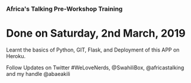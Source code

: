
### Africa's Talking Pre-Workshop Training

# Done on Saturday, 2nd March, 2019

Learnt the basics of Python, GIT, Flask, and Deployment of this APP on Heroku.

Follow Updates on Twitter #WeLoveNerds, @SwahiliBox, @africastalking and my handle @abaeakili
